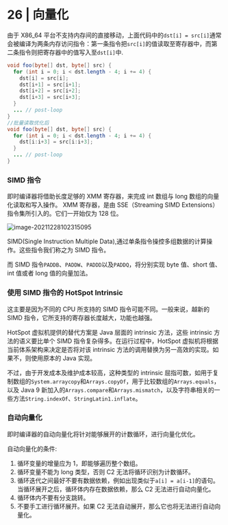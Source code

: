 # 26 | 向量化

由于 X86_64 平台不支持内存间的直接移动，上面代码中的`dst[i] = src[i]`通常会被编译为两条内存访问指令：第一条指令把`src[i]`的值读取至寄存器中，而第二条指令则把寄存器中的值写入至`dst[i]`中.

```java
void foo(byte[] dst, byte[] src) {
  for (int i = 0; i < dst.length - 4; i += 4) {
    dst[i] = src[i];
    dst[i+1] = src[i+1];
    dst[i+2] = src[i+2];
    dst[i+3] = src[i+3];
  }
  ... // post-loop
}
//批量读取优化后
void foo(byte[] dst, byte[] src) {
  for (int i = 0; i < dst.length - 4; i += 4) {
    dst[i:i+3] = src[i:i+3];
  }
  ... // post-loop
}
```

### SIMD 指令

即时编译器将借助长度足够的 XMM 寄存器，来完成 int 数组与 long 数组的向量化读取和写入操作。 XMM 寄存器，是由 SSE（Streaming SIMD Extensions）指令集所引入的。它们一开始仅为 128 位。

![image-20211228102315095](C:\Users\Administrator\AppData\Roaming\Typora\typora-user-images\image-20211228102315095.png)

SIMD(Single Instruction Multiple Data),通过单条指令操控多组数据的计算操作。这些指令我们称之为 SIMD 指令。

而 SIMD 指令`PADDB`、`PADDW`、`PADDD`以及`PADDQ`，将分别实现 byte 值、short 值、int 值或者 long 值的向量加法。

### 使用 SIMD 指令的 HotSpot Intrinsic

这主要是因为不同的 CPU 所支持的 SIMD 指令可能不同。一般来说，越新的 SIMD 指令，它所支持的寄存器长度越大，功能也越强。

HotSpot 虚拟机提供的替代方案是 Java 层面的 intrinsic 方法，这些 intrinsic 方法的语义要比单个 SIMD 指令复杂得多。在运行过程中，HotSpot 虚拟机将根据当前体系架构来决定是否将对该 intrinsic 方法的调用替换为另一高效的实现。如果不，则使用原本的 Java 实现。

不过，由于开发成本及维护成本较高，这种类型的 intrinsic 屈指可数，如用于复制数组的`System.arraycopy`和`Arrays.copyOf`，用于比较数组的`Arrays.equals`，以及 Java 9 新加入的`Arrays.compare`和`Arrays.mismatch`，以及字符串相关的一些方法`String.indexOf`、`StringLatin1.inflate`。

### 自动向量化

即时编译器的自动向量化将针对能够展开的计数循环，进行向量化优化。

自动向量化的条件:

1. 循环变量的增量应为 1，即能够遍历整个数组。
2. 循环变量不能为 long 类型，否则 C2 无法将循环识别为计数循环。
3. 循环迭代之间最好不要有数据依赖，例如出现类似于`a[i] = a[i-1]`的语句。当循环展开之后，循环体内存在数据依赖，那么 C2 无法进行自动向量化。
4. 循环体内不要有分支跳转。
5. 不要手工进行循环展开。如果 C2 无法自动展开，那么它也将无法进行自动向量化。

